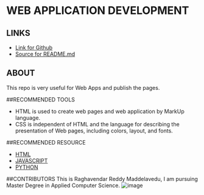 # WEB APPLICATION DEVELOPMENT

## LINKS
- [Link for Github](https://mraghavendar.github.io/aboutme/"Page")
- [Source for README.md](https://github.com/MRaghavendar/aboutme)

## ABOUT
This repo is very useful for Web Apps and publish the pages.

##RECOMMENDED TOOLS
- HTML is used to create web pages and web application by MarkUp language.
- CSS is independent of HTML and the language for describing the presentation of Web pages, including colors, layout, and fonts.

##RECOMMENDED RESOURCE
- [HTML](https://www.w3schools.com/html/default.asp)
- [JAVASCRIPT](https://www.w3schools.com/js/default.asp)
- [PYTHON](https://www.w3schools.com/js/default.asp)

##CONTRIBUTORS
This is Raghavendar Reddy Maddelavedu, I am pursuing Master Degree in Applied Computer Science.
![image]( https://www.amnh.org/var/ezflow_site/storage/images/media/amnh/images/learn-teach/sos-images/partners/top-image/northwestmissouri-top_2x/2272565-1-eng-US/northwestmissouri-top_2x.jpg "")
